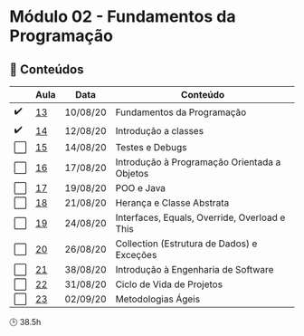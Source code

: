 # Módulo 02 - Fundamentos da Programação

## :blue_book: Conteúdos
| |  Aula | Data  |  Conteúdo |
|------------| ------------ | ------------ |------------
| :heavy_check_mark: | [13](aula_13) | 10/08/20 | Fundamentos da Programação
| :heavy_check_mark: | [14](aula_14) | 12/08/20 | Introdução a classes
| :white_large_square: | [15](aula_15) | 14/08/20 | Testes e Debugs
| :white_large_square: | [16](aula_16) | 17/08/20 | Introdução à Programação Orientada a Objetos
| :white_large_square: | [17](aula_17) | 19/08/20 | POO e Java
| :white_large_square: | [18](aula_18) | 21/08/20 | Herança e Classe Abstrata
| :white_large_square: | [19](aula_19) | 24/08/20 | Interfaces, Equals, Override, Overload e This
| :white_large_square: | [20](aula_20) | 26/08/20 | Collection (Estrutura de Dados) e Exceções
| :white_large_square: | [21](aula_21) | 38/08/20 | Introdução à Engenharia de Software
| :white_large_square: | [22](aula_22) | 31/08/20 | Ciclo de Vida de Projetos
| :white_large_square: | [23](aula_23) | 02/09/20 | Metodologias Ágeis

:clock3: 38.5h
